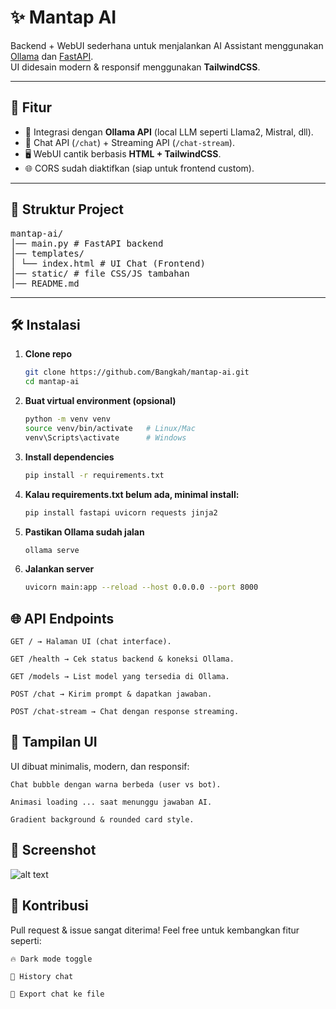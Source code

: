 # ✨ Mantap AI  

Backend + WebUI sederhana untuk menjalankan AI Assistant menggunakan [Ollama](https://ollama.ai) dan [FastAPI](https://fastapi.tiangolo.com).  
UI didesain modern & responsif menggunakan **TailwindCSS**.  

---

## 🚀 Fitur
- 🔗 Integrasi dengan **Ollama API** (local LLM seperti Llama2, Mistral, dll).
- 💬 Chat API (`/chat`) + Streaming API (`/chat-stream`).
- 🖥️ WebUI cantik berbasis **HTML + TailwindCSS**.
- 🌐 CORS sudah diaktifkan (siap untuk frontend custom).

---

## 📂 Struktur Project
<pre>
mantap-ai/
│── main.py # FastAPI backend
│── templates/
│ └── index.html # UI Chat (Frontend)
│── static/ # file CSS/JS tambahan
│── README.md
</pre>

---

## 🛠️ Instalasi

1. **Clone repo**
   ```bash
   git clone https://github.com/Bangkah/mantap-ai.git
   cd mantap-ai

2. **Buat virtual environment (opsional)**
    ```bash 
    python -m venv venv
    source venv/bin/activate   # Linux/Mac
    venv\Scripts\activate      # Windows

3. **Install dependencies**
    ```bash
    pip install -r requirements.txt

4. **Kalau requirements.txt belum ada, minimal install:**
    ```bash
    pip install fastapi uvicorn requests jinja2

5. **Pastikan Ollama sudah jalan**
    ```bash
    ollama serve

6. **Jalankan server**
    ```bash
    uvicorn main:app --reload --host 0.0.0.0 --port 8000

## 🌐 API Endpoints

    GET / → Halaman UI (chat interface).

    GET /health → Cek status backend & koneksi Ollama.

    GET /models → List model yang tersedia di Ollama.

    POST /chat → Kirim prompt & dapatkan jawaban.

    POST /chat-stream → Chat dengan response streaming.

## 🎨 Tampilan UI

UI dibuat minimalis, modern, dan responsif:

    Chat bubble dengan warna berbeda (user vs bot).

    Animasi loading ... saat menunggu jawaban AI.

    Gradient background & rounded card style.

## 📸 Screenshot
![alt text](image-1.png)
    

## 🤝 Kontribusi

Pull request & issue sangat diterima!
Feel free untuk kembangkan fitur seperti:

    🔥 Dark mode toggle

    📜 History chat

    📁 Export chat ke file

